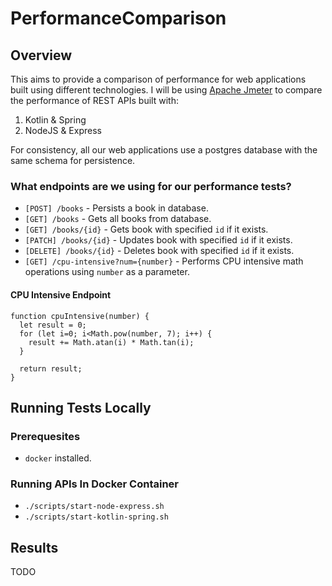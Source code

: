 # PerformanceComparison

## Overview

This aims to provide a comparison of performance for web applications built using different technologies.
I will be using [Apache Jmeter](https://jmeter.apache.org/) to compare the performance of REST APIs built with:

1. Kotlin & Spring
1. NodeJS & Express

For consistency, all our web applications use a postgres database with the same schema for persistence.

### What endpoints are we using for our performance tests?

- `[POST] /books` - Persists a book in database.
- `[GET] /books` - Gets all books from database.
- `[GET] /books/{id}` - Gets book with specified `id` if it exists.
- `[PATCH] /books/{id}` - Updates book with specified `id` if it exists.
- `[DELETE] /books/{id}` - Deletes book with specified `id` if it exists.
- `[GET] /cpu-intensive?num={number}` - Performs CPU intensive math operations using `number` as a parameter.

#### CPU Intensive Endpoint

```
function cpuIntensive(number) {
  let result = 0;
  for (let i=0; i<Math.pow(number, 7); i++) {
    result += Math.atan(i) * Math.tan(i);
  }

  return result;
}
```

## Running Tests Locally

### Prerequesites

* `docker` installed.

### Running APIs In Docker Container

* `./scripts/start-node-express.sh`
* `./scripts/start-kotlin-spring.sh`


## Results

TODO
